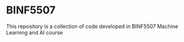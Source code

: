 # BINF5507
This repository is a collection of code developed in BINF5507 Machine Learning and AI course
